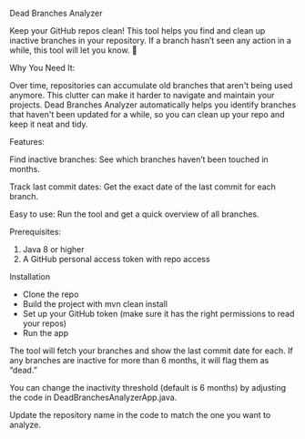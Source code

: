 Dead Branches Analyzer

Keep your GitHub repos clean! This tool helps you find and clean up inactive branches in your repository. If a branch hasn’t seen any action in a while, this tool will let you know. 🚀

Why You Need It:

Over time, repositories can accumulate old branches that aren't being used anymore. This clutter can make it harder to navigate and maintain your projects. Dead Branches Analyzer automatically helps you identify branches that haven't been updated for a while, so you can clean up your repo and keep it neat and tidy.

Features:

Find inactive branches: See which branches haven’t been touched in months.

Track last commit dates: Get the exact date of the last commit for each branch.

Easy to use: Run the tool and get a quick overview of all branches.

Prerequisites:
1) Java 8 or higher
2) A GitHub personal access token with repo access

Installation
- Clone the repo
- Build the project with mvn clean install
- Set up your GitHub token (make sure it has the right permissions to read your repos)
- Run the app

The tool will fetch your branches and show the last commit date for each. If any branches are inactive for more than 6 months, it will flag them as “dead.”

You can change the inactivity threshold (default is 6 months) by adjusting the code in DeadBranchesAnalyzerApp.java.

Update the repository name in the code to match the one you want to analyze.

